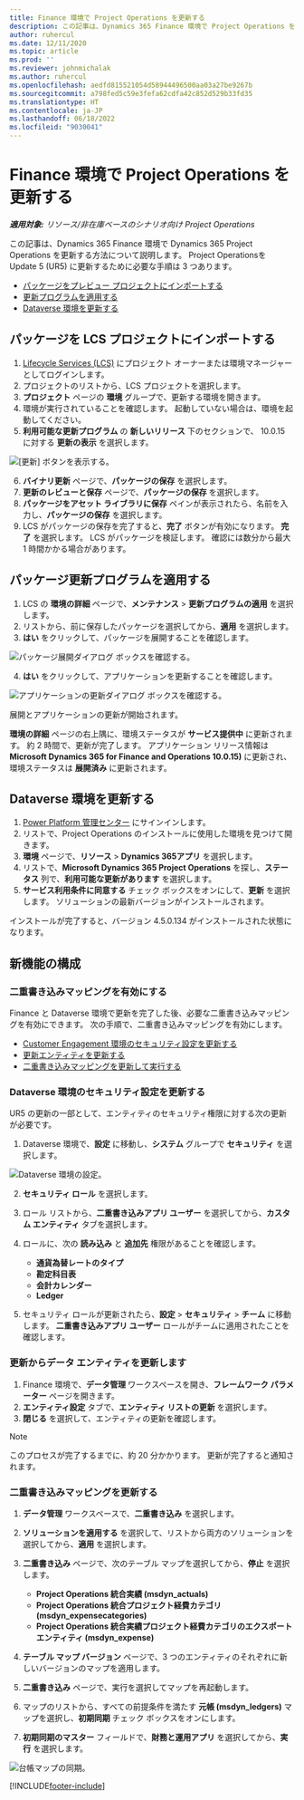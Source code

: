 ```yaml
---
title: Finance 環境で Project Operations を更新する
description: この記事は、Dynamics 365 Finance 環境で Project Operations を更新する方法について説明します。
author: ruhercul
ms.date: 12/11/2020
ms.topic: article
ms.prod: ''
ms.reviewer: johnmichalak
ms.author: ruhercul
ms.openlocfilehash: aedfd815521054d58944496500aa03a27be9267b
ms.sourcegitcommit: a798fed5c59e3fefa62cdfa42c852d529b33fd35
ms.translationtype: HT
ms.contentlocale: ja-JP
ms.lasthandoff: 06/18/2022
ms.locfileid: "9030041"
---
```

# <a name="update-project-operations-in-your-finance-environment"></a>Finance 環境で Project Operations を更新する

_**適用対象:** リソース/非在庫ベースのシナリオ向け Project Operations_


この記事は、Dynamics 365 Finance 環境で Dynamics 365 Project Operations を更新する方法について説明します。 Project Operationsを Update 5 (UR5) に更新するために必要な手順は 3 つあります。

- [パッケージをプレビュー プロジェクトにインポートする](#import)
- [更新プログラムを適用する](#apply)
- [Dataverse 環境を更新する](#update)

## <a name="import-the-package-into-your-lcs-project"></a><a name="import"></a>パッケージを LCS プロジェクトにインポートする

1. [Lifecycle Services (LCS)](https://lcs.dynamics.com/) にプロジェクト オーナーまたは環境マネージャーとしてログインします。
2. プロジェクトのリストから、LCS プロジェクトを選択します。
3. **プロジェクト** ページの **環境** グループで、更新する環境を開きます。
4. 環境が実行されていることを確認します。 起動していない場合は、環境を起動してください。
5. **利用可能な更新プログラム** の **新しいリリース** 下のセクションで、 10.0.15 に対する **更新の表示** を選択します。

![[更新] ボタンを表示する。](media/view-update.png)

6. **バイナリ更新** ページで、**パッケージの保存** を選択します。
7. **更新のレビューと保存** ページで、**パッケージの保存** を選択します。
8. **パッケージをアセット ライブラリに保存** ペインが表示されたら、名前を入力し、**パッケージの保存** を選択します。
9. LCS がパッケージの保存を完了すると、**完了** ボタンが有効になります。 **完了** を選択します。 LCS がパッケージを検証します。 確認には数分から最大 1 時間かかる場合があります。


## <a name="apply-the-package-update"></a><a name="apply"></a>パッケージ更新プログラムを適用する

1. LCS の **環境の詳細** ページで、**メンテナンス** > **更新プログラムの適用** を選択します。
2. リストから、前に保存したパッケージを選択してから、**適用** を選択します。
3. **はい** をクリックして、パッケージを展開することを確認します。

![パッケージ展開ダイアログ ボックスを確認する。](media/confirm-package-deployment.png)

4. **はい** をクリックして、アプリケーションを更新することを確認します。

![アプリケーションの更新ダイアログ ボックスを確認する。](media/confirm-application-update.png)

展開とアプリケーションの更新が開始されます。 

**環境の詳細** ページの右上隅に、環境ステータスが **サービス提供中** に更新されます。 約 2 時間で、更新が完了します。 アプリケーション リリース情報は **Microsoft Dynamics 365 for Finance and Operations 10.0.15)** に更新され、環境ステータスは **展開済み** に更新されます。


## <a name="update-your-dataverse-environment"></a><a name="update"></a>Dataverse 環境を更新する

1. [Power Platform 管理センター](https://admin.powerplatform.com/) にサインインします。
2. リストで、Project Operations のインストールに使用した環境を見つけて開きます。
3. **環境** ページで、**リソース** > **Dynamics 365アプリ** を選択します。
4. リストで、**Microsoft Dynamics 365 Project Operations** を探し、**ステータス** 列で、**利用可能な更新があります** を選択します。
5. **サービス利用条件に同意する** チェック ボックスをオンにして、**更新** を選択します。 ソリューションの最新バージョンがインストールされます。

インストールが完了すると、バージョン 4.5.0.134 がインストールされた状態になります。

## <a name="configure-new-features"></a>新機能の構成

### <a name="enable-dual-write-mapping"></a>二重書き込みマッピングを有効にする

Finance と Dataverse 環境で更新を完了した後、必要な二重書き込みマッピングを有効にできます。 次の手順で、二重書き込みマッピングを有効にします。

- [Customer Engagement 環境のセキュリティ設定を更新する](#security)
- [更新エンティティを更新する](#refresh)
- [二重書き込みマッピングを更新して実行する](#run)

### <a name="update-security-settings-on-the-dataverse-environment"></a><a name="security"></a>Dataverse 環境のセキュリティ設定を更新する

UR5 の更新の一部として、エンティティのセキュリティ権限に対する次の更新が必要です。

1. Dataverse 環境で、**設定** に移動し、**システム** グループで **セキュリティ** を選択します。

![Dataverse 環境の設定。](media/Picture21.png)

2. **セキュリティ ロール** を選択します。
3. ロール リストから、**二重書き込みアプリ ユーザー** を選択してから、**カスタム エンティティ** タブを選択します。 
4. ロールに、次の **読み込み** と **追加先** 権限があることを確認します。

      - **通貨為替レートのタイプ**
      - **勘定科目表** 
      - **会計カレンダー** 
      - **Ledger**

5. セキュリティ ロールが更新されたら、**設定** > **セキュリティ** > **チーム** に移動します。 **二重書き込みアプリ ユーザー** ロールがチームに適用されたことを確認します。 

### <a name="refresh-data-entities-from-the-update"></a><a name="refresh"></a>更新からデータ エンティティを更新します

1. Finance 環境で、**データ管理** ワークスペースを開き、**フレームワーク パラメーター** ページを開きます。
2. **エンティティ設定** タブで、**エンティティ リストの更新** を選択します。
3. **閉じる** を選択して、エンティティの更新を確認します。

 > [!NOTE]
 > このプロセスが完了するまでに、約 20 分かかります。 更新が完了すると通知されます。

### <a name="update-dual-write-mappings"></a><a name="run"></a>二重書き込みマッピングを更新する

1. **データ管理** ワークスペースで、**二重書き込み** を選択します。
2. **ソリューションを適用する** を選択して、リストから両方のソリューションを選択してから、**適用** を選択します。
3. **二重書き込み** ページで、次のテーブル マップを選択してから、**停止** を選択します。

    - **Project Operations 統合実績 (msdyn_actuals)**
    - **Project Operations 統合プロジェクト経費カテゴリ (msdyn_expensecategories)**
    - **Project Operations 統合実績プロジェクト経費カテゴリのエクスポート エンティティ (msdyn_expense)**

4. **テーブル マップ バージョン** ページで、3 つのエンティティのそれぞれに新しいバージョンのマップを適用します。
5. **二重書き込み** ページで、実行を選択してマップを再起動します。
6. マップのリストから、すべての前提条件を満たす **元帳 (msdyn_ledgers)** マップを選択し、**初期同期** チェック ボックスをオンにします。 
7. **初期同期のマスター** フィールドで、**財務と運用アプリ** を選択してから、**実行** を選択します。
 
 ![台帳マップの同期。](media/DW6.png)
 


[!INCLUDE[footer-include](../includes/footer-banner.md)]